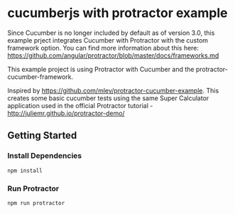 # cucumberjs with protractor example
Since Cucumber is no longer included by default as of version 3.0, this example prject integrates Cucumber with Protractor with the custom framework option. 
You can find more information about this here: https://github.com/angular/protractor/blob/master/docs/frameworks.md

This example project is using Protractor with Cucumber and the protractor-cucumber-framework.

Inspired by https://github.com/mlev/protractor-cucumber-example.
This creates some basic cucumber tests using the same Super Calculator application used in the official Protractor tutorial - http://juliemr.github.io/protractor-demo/


## Getting Started


### Install Dependencies

```
npm install
```

### Run Protractor

```
npm run protractor
```


